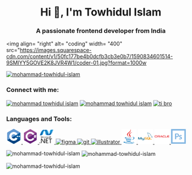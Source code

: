 <h1 align="center">Hi 👋, I'm Towhidul Islam</h1>
<h3 align="center">A passionate frontend developer from India</h3>

<img align= "right" alt= "coding" width= "400" src="https://images.squarespace-cdn.com/content/v1/50fc177be4b0dcfb3cb3e0b7/1590834601514-9SMIYY5GOVE2K8JVR4W1/coder-01.jpg?format=1000w


<p align="left"> <a href="https://github.com/ryo-ma/github-profile-trophy"><img src="https://github-profile-trophy.vercel.app/?username=mohammad-towhidul-islam" alt="mohammad-towhidul-islam" /></a> </p>

<h3 align="left">Connect with me:</h3>
<p align="left">
<a href="https://fb.com/mohammad towhidul islam" target="blank"><img align="center" src="https://raw.githubusercontent.com/rahuldkjain/github-profile-readme-generator/master/src/images/icons/Social/facebook.svg" alt="mohammad towhidul islam" height="30" width="40" /></a>
<a href="https://instagram.com/mohammad towhidul islam" target="blank"><img align="center" src="https://raw.githubusercontent.com/rahuldkjain/github-profile-readme-generator/master/src/images/icons/Social/instagram.svg" alt="mohammad towhidul islam" height="30" width="40" /></a>
<a href="https://www.youtube.com/c/ti bro" target="blank"><img align="center" src="https://raw.githubusercontent.com/rahuldkjain/github-profile-readme-generator/master/src/images/icons/Social/youtube.svg" alt="ti bro" height="30" width="40" /></a>
</p>

<h3 align="left">Languages and Tools:</h3>
<p align="left"> <a href="https://www.w3schools.com/cpp/" target="_blank" rel="noreferrer"> <img src="https://raw.githubusercontent.com/devicons/devicon/master/icons/cplusplus/cplusplus-original.svg" alt="cplusplus" width="40" height="40"/> </a> <a href="https://www.w3schools.com/cs/" target="_blank" rel="noreferrer"> <img src="https://raw.githubusercontent.com/devicons/devicon/master/icons/csharp/csharp-original.svg" alt="csharp" width="40" height="40"/> </a> <a href="https://dotnet.microsoft.com/" target="_blank" rel="noreferrer"> <img src="https://raw.githubusercontent.com/devicons/devicon/master/icons/dot-net/dot-net-original-wordmark.svg" alt="dotnet" width="40" height="40"/> </a> <a href="https://www.figma.com/" target="_blank" rel="noreferrer"> <img src="https://www.vectorlogo.zone/logos/figma/figma-icon.svg" alt="figma" width="40" height="40"/> </a> <a href="https://git-scm.com/" target="_blank" rel="noreferrer"> <img src="https://www.vectorlogo.zone/logos/git-scm/git-scm-icon.svg" alt="git" width="40" height="40"/> </a> <a href="https://www.adobe.com/in/products/illustrator.html" target="_blank" rel="noreferrer"> <img src="https://www.vectorlogo.zone/logos/adobe_illustrator/adobe_illustrator-icon.svg" alt="illustrator" width="40" height="40"/> </a> <a href="https://www.java.com" target="_blank" rel="noreferrer"> <img src="https://raw.githubusercontent.com/devicons/devicon/master/icons/java/java-original.svg" alt="java" width="40" height="40"/> </a> <a href="https://www.mysql.com/" target="_blank" rel="noreferrer"> <img src="https://raw.githubusercontent.com/devicons/devicon/master/icons/mysql/mysql-original-wordmark.svg" alt="mysql" width="40" height="40"/> </a> <a href="https://www.oracle.com/" target="_blank" rel="noreferrer"> <img src="https://raw.githubusercontent.com/devicons/devicon/master/icons/oracle/oracle-original.svg" alt="oracle" width="40" height="40"/> </a> <a href="https://www.photoshop.com/en" target="_blank" rel="noreferrer"> <img src="https://raw.githubusercontent.com/devicons/devicon/master/icons/photoshop/photoshop-line.svg" alt="photoshop" width="40" height="40"/> </a> </p>

<p><img align="left" src="https://github-readme-stats.vercel.app/api/top-langs?username=mohammad-towhidul-islam&show_icons=true&locale=en&layout=compact" alt="mohammad-towhidul-islam" /></p>

<p>&nbsp;<img align="center" src="https://github-readme-stats.vercel.app/api?username=mohammad-towhidul-islam&show_icons=true&locale=en" alt="mohammad-towhidul-islam" /></p>

<p><img align="center" src="https://github-readme-streak-stats.herokuapp.com/?user=mohammad-towhidul-islam&" alt="mohammad-towhidul-islam" /></p>
